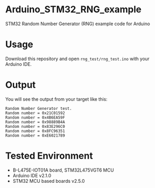 # Arduino_STM32_RNG_example
STM32 Random Number Generator (RNG) example code for Arduino

# Usage

Download this repository and open `rng_test/rng_test.ino` with your Arduino IDE.

# Output

You will see the output from your target like this:
```
Random Number Generator test.
Random number = 0x21C01592
Random number = 0x4B6EA59F
Random number = 0x98889B4A
Random number = 0x83E296C0
Random number = 0x8FC96351
Random number = 0xE6021789
```

# Tested Environment

* B-L475E-IOT01A board, STM32L475VGT6 MCU
* Arduino IDE v2.1.0
* STM32 MCU based boards v2.5.0
